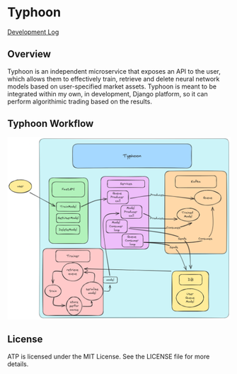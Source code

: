 # Typhoon
[Development Log](https://trello.com/b/33zkik50/typhoon)
## Overview

Typhoon is an independent microservice that exposes an API to the user, which allows them to effectively train, retrieve and delete neural network models based on user-specified market assets.
Typhoon is meant to be integrated within my own, in development, Django platform, so it can perform algorithimic trading based on the results.

## Typhoon Workflow

![Alt text](workflow/png/ATP_Typhoon_Workflow.png)

## License
ATP is licensed under the MIT License. See the LICENSE file for more details.
